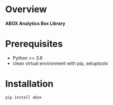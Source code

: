 
Overview
========

**ABOX Analytics Box Library**

Prerequisites
=============

- Python >= 3.6
- clean virtual environment with pip, setuptools


Installation
============
`pip install abox`
